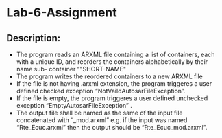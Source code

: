 # Lab-6-Assignment
## **Description:**    
- The program reads an ARXML file containing a list of containers, each with a unique ID, and reorders the containers alphabetically by their name sub- container “"SHORT-NAME"
- The program writes the reordered containers to a new ARXML file
- If the file is not having .arxml extension, the program triggeres a user defined checked exception “NotVaildAutosarFileException”.
- If the file is empty, the program triggeres a user defined unchecked exception “EmptyAutosarFileException” .
- The output file shall be named as the same of the input file concatenated with “_mod.arxml” e.g. if the input was named “Rte_Ecuc.arxml” then the output should be “Rte_Ecuc_mod.arxml”.
